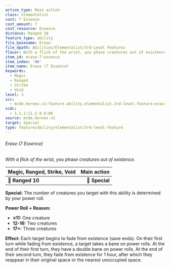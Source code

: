 ```yaml
---
action_type: Main action
class: elementalist
cost: 7 Essence
cost_amount: 7
cost_resource: Essence
distance: Ranged 10
feature_type: ability
file_basename: Erase
file_dpath: Abilities/Elementalist/3rd-Level Features
flavor: With a flick of the wrist, you phase creatures out of existence.
item_id: erase-7-essence
item_index: '06'
item_name: Erase (7 Essence)
keywords:
  - Magic
  - Ranged
  - Strike
  - Void
level: 3
scc:
  - mcdm.heroes.v1:feature.ability.elementalist.3rd-level-feature:erase-7-essence
scdc:
  - 1.1.1:11.2.9.6:06
source: mcdm.heroes.v1
target: Special
type: feature/ability/elementalist/3rd-level-feature
---
```


###### Erase (7 Essence)

*With a flick of the wrist, you phase creatures out of existence.*

| **Magic, Ranged, Strike, Void** | **Main action** |
| ------------------------------- | --------------: |
| **📏 Ranged 10**                |  **🎯 Special** |

**Special:** The number of creatures you target with this ability is determined by your power roll.

**Power Roll + Reason:**

- **≤11:** One creature
- **12-16:** Two creatures
- **17+:** Three creatures

**Effect:** Each target begins to fade from existence (save ends). On their first turn while fading from existence, a target takes a bane on power rolls. At the end of their first turn, they have a double bane on power rolls. At the end of their second turn, they fade from existence for 1 hour, after which they reappear in their original space or the nearest unoccupied space.
